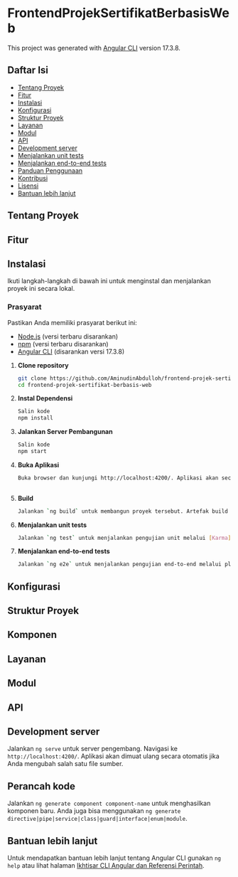 # FrontendProjekSertifikatBerbasisWeb

This project was generated with [Angular CLI](https://github.com/angular/angular-cli) version 17.3.8.

## Daftar Isi
- [Tentang Proyek](#tentang-proyek)
- [Fitur](#fitur)
- [Instalasi](#instalasi)
- [Konfigurasi](#konfigurasi)
- [Struktur Proyek](#struktur-proyek)
- [Layanan](#layanan)
- [Modul](#modul)
- [API](#api)
- [Development server](#development-server)
- [Menjalankan unit tests](#menjalankan-unit-tests)
- [Menjalankan end-to-end tests](#menjalankan-end-to-end-tests)
- [Panduan Penggunaan](#panduan-penggunaan)
- [Kontribusi](#kontribusi)
- [Lisensi](#lisensi)
- [Bantuan lebih lanjut](#bantuan-lebih-lanjut)

## Tentang Proyek

## Fitur

## Instalasi

Ikuti langkah-langkah di bawah ini untuk menginstal dan menjalankan proyek ini secara lokal.

### Prasyarat
Pastikan Anda memiliki prasyarat berikut ini:
- [Node.js](https://nodejs.org/) (versi terbaru disarankan)
- [npm](https://www.npmjs.com/) (versi terbaru disarankan)
- [Angular CLI](https://angular.io/cli) (disarankan versi 17.3.8)

1. **Clone repository**

   ```bash
   git clone https://github.com/AminudinAbdulloh/frontend-projek-sertifikat-berbasis-web.git
   cd frontend-projek-sertifikat-berbasis-web

2. **Instal Dependensi**

    ``` bash
    Salin kode
    npm install

3. **Jalankan Server Pembangunan**

    ```bash
    Salin kode
    npm start

4. **Buka Aplikasi**
    ```bash
    Buka browser dan kunjungi http://localhost:4200/. Aplikasi akan secara otomatis dimuat ulang jika Anda melakukan perubahan pada file.
  
5. **Build**
    ``` bash
    Jalankan `ng build` untuk membangun proyek tersebut. Artefak build akan disimpan di direktori `dist/`.

6. **Menjalankan unit tests**

    `````` bash
    Jalankan `ng test` untuk menjalankan pengujian unit melalui [Karma](https://karma-runner.github.io).

7. **Menjalankan end-to-end tests**

    ``` bash
    Jalankan `ng e2e` untuk menjalankan pengujian end-to-end melalui platform pilihan Anda. Untuk menggunakan perintah ini, Anda harus terlebih dahulu menambahkan paket yang mengimplementasikan kemampuan pengujian end-to-end.

## Konfigurasi

## Struktur Proyek

## Komponen

## Layanan

## Modul

## API

## Development server

Jalankan `ng serve` untuk server pengembang. Navigasi ke `http://localhost:4200/`. Aplikasi akan dimuat ulang secara otomatis jika Anda mengubah salah satu file sumber.

## Perancah kode

Jalankan `ng generate component component-name` untuk menghasilkan komponen baru. Anda juga bisa menggunakan `ng generate directive|pipe|service|class|guard|interface|enum|module`.

## Bantuan lebih lanjut

Untuk mendapatkan bantuan lebih lanjut tentang Angular CLI gunakan `ng help` atau lihat halaman [Ikhtisar CLI Angular dan Referensi Perintah](https://angular.io/cli).

